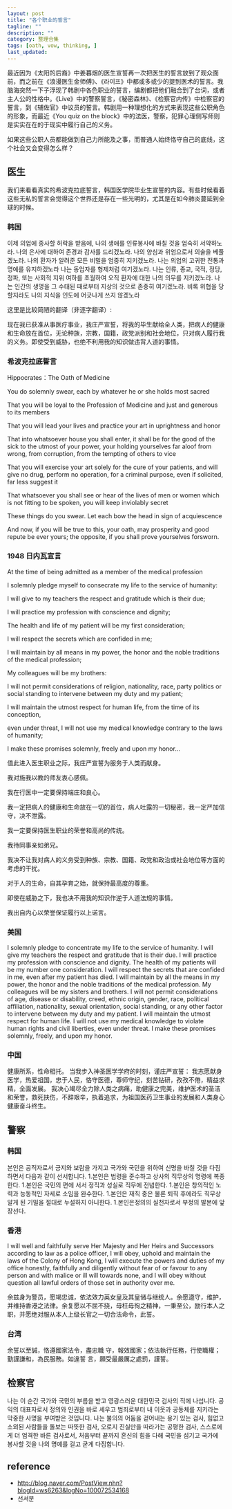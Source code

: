 ```yaml
---
layout: post
title: "各个职业的誓言"
tagline: ""
description: ""
category: 整理合集
tags: [oath, vow, thinking, ]
last_updated:
---
```


最近因为《太阳的后裔》中姜暮烟的医生宣誓再一次把医生的誓言放到了观众面前，而之前在《浪漫医生金师傅》、《라이프》中都或多或少的提到医术的誓言。我脑海突然一下子浮现了韩剧中各色职业的誓言，编剧都把他们融合到了台词，或者主人公的性格中。《Live》中的警察誓言，《秘密森林》、《检察官内传》中检察官的誓言，到《辅佐官》中议员的誓言。韩剧用一种理想化的方式来表现这些公职角色的形象，而最近《You quiz on the block》中的法医，警察，犯罪心理侧写师则是实实在在的于现实中履行自己的义务。

如果这些公职人员都能做到自己力所能及之事，而普通人始终恪守自己的底线，这个社会又会变得怎么样？

## 医生

我们来看看真实的希波克拉底誓言，韩国医学院毕业生宣誓的内容。有些时候看着这些无私的誓言会觉得这个世界还是存在一些光明的，尤其是在如今肺炎蔓延到全球的时候。

### 韩国

이제 의업에 종사할 허락을 받음에,
나의 생애를 인류봉사에 바칠 것을 엄숙히 서약하노라.
나의 은사에 대하여 존경과 감사를 드리겠노라.
나의 양심과 위엄으로서 의술을 베풀겠노라.
나의 환자가 알려준 모든 비밀을 엄중히 지키겠노라.
나는 의업의 고귀한 전통과 명예를 유지하겠노라
나는 동업자를 형제처럼 여기겠노라.
나는 인류, 종교, 국적, 정당, 정파, 또는 사회적 지위 여하를
초월하여 오직 환자에 대한 나의 의무를 지키겠노라.
나는 인간의 생명을 그 수태된 때로부터 지상의 것으로 존중히 여기겠노라.
비록 위협을 당할지라도 나의 지식을 인도에 어긋나게 쓰지 않겠노라

这里是比较简陋的翻译（非逐字翻译）:

现在我已获准从事医疗事业，我庄严宣誓，将我的毕生献给全人类，把病人的健康和生命放在首位，无论种族，宗教，国籍，政党派别和社会地位，只对病人履行我的义务。即使受到威胁，也绝不利用我的知识做违背人道的事情。


### 希波克拉底誓言

Hippocrates：The Oath of Medicine

You do solemnly swear, each by whatever he or she holds most sacred

That you will be loyal to the Profession of Medicine and just and generous to its members

That you will lead your lives and practice your art in uprightness and honor

That into whatsoever house you shall enter, it shall be for the good of the sick to the utmost of your power, your holding yourselves far aloof from wrong, from corruption, from the tempting of others to vice

That you will exercise your art solely for the cure of your patients, and will give no drug, perform no operation, for a criminal purpose, even if solicited, far less suggest it

That whatsoever you shall see or hear of the lives of men or women which is not fitting to be spoken, you will keep inviolably secret

These things do you swear. Let each bow the head in sign of acquiescence

And now, if you will be true to this, your oath, may prosperity and good repute be ever yours; the opposite, if you shall prove yourselves forsworn.


### 1948 日内瓦宣言
At the time of being admitted as a member of the medical profession

I solemnly pledge myself to consecrate my life to the service of humanity:

I will give to my teachers the respect and gratitude which is their due;

I will practice my profession with conscience and dignity;

The health and life of my patient will be my first consideration;

I will respect the secrets which are confided in me;

I will maintain by all means in my power, the honor and the noble traditions of the medical profession;

My colleagues will be my brothers:

I will not permit considerations of religion, nationality, race, party politics or social standing to intervene between my duty and my patient;

I will maintain the utmost respect for human life, from the time of its conception,

even under threat, I will not use my medical knowledge contrary to the laws of humanity;

I make these promises solemnly, freely and upon my honor...

值此进入医生职业之际，我庄严宣誓为服务于人类而献身。

我对施我以教的师友衷心感佩。

我在行医中一定要保持端庄和良心。

我一定把病人的健康和生命放在一切的首位，病人吐露的一切秘密，我一定严加信守，决不泄露。

我一定要保持医生职业的荣誉和高尚的传统。

我待同事亲如弟兄。

我决不让我对病人的义务受到种族、宗教、国籍、政党和政治或社会地位等方面的考虑的干扰。

对于人的生命，自其孕育之始，就保持最高度的尊重。

即使在威胁之下，我也决不用我的知识作逆于人道法规的事情。

我出自内心以荣誉保证履行以上诺言。


### 美国

I solemnly pledge to concentrate my life to the service of humanity. I will give my teachers the respect and gratitude that is their due. I will practice my profession with conscience and dignity. The health of my patients will be my number one consideration. I will respect the secrets that are confided in me, even after my patient has died. I will maintain by all the means in my power, the honor and the noble traditions of the medical profession. My colleagues will be my sisters and brothers. I will not permit considerations of age, disease or disability, creed, ethnic origin, gender, race, political affiliation, nationality, sexual orientation, social standing, or any other factor to intervene between my duty and my patient. I will maintain the utmost respect for human life. I will not use my medical knowledge to violate human rights and civil liberties, even under threat. I make these promises solemnly, freely, and upon my honor.


### 中国

健康所系，性命相托。
当我步入神圣医学学府的时刻，谨庄严宣誓：
我志愿献身医学，热爱祖国，忠于人民，恪守医德，尊师守纪，刻苦钻研，孜孜不倦，精益求精，全面发展。
我决心竭尽全力除人类之病痛，助健康之完美，维护医术的圣洁和荣誉，救死扶伤，不辞艰辛，执着追求，为祖国医药卫生事业的发展和人类身心健康奋斗终生。


## 警察

### 韩国

본인은 공직자로서 긍지와 보람을 가지고 국가와 국민을 위하여
신명을 바칠 것을 다짐하면서 다음과 같이 선서합니다.
1.본인은 법령을 준수하고 상사의 직무상의 명령에 복종한다.
1.본인은 국민의 편에 서서 정직과 성실로 직무에 전념한다.
1.본인은 창의적인 노력과 능동적인 자세로 소임을 완수한다.
1.본인은 재직 중은 물론 퇴직 후에라도 직무상 알게 된 기밀을 절대로 누설하지 아니한다.
1.본인은정의의 실천자로서 부정의 발본에 앞장선다.

### 香港

I will well and faithfully serve Her Majesty and Her Heirs and Successors according to law as a police officer, I will obey, uphold and maintain the laws of the Colony of Hong Kong, I will execute the powers and duties of my office honestly, faithfully and diligently without fear of or favour to any person and with malice or ill will towards none, and I will obey without question all lawful orders of those set in authority over me.

余兹身为警员，愿竭忠诚，依法效力英女皇及其皇储与继统人。余愿遵守，维护，并维持香港之法律。余复愿以不屈不挠，毋枉毋徇之精神，一秉至公，励行本人之职，并愿绝对服从本人上级长官之一切合法命令，此誓。


[From]: (https://wikiapedia.fandom.com/zh/wiki/%E9%A6%99%E6%B8%AF%E8%AD%A6%E5%AF%9F%E8%AA%93%E8%A9%9E)

### 台湾

余誓以至誠，恪遵國家法令，盡忠職
守，報效國家；依法執行任務，行使職權；勤謹謙和，為民服務。如違誓
言，願受最嚴厲之處罰，謹誓。


[From]: (http://www.rootlaw.com.tw/LawArticle.aspx?LawID=A070050040000700-1070606&ShowType=Ref&FLNO=7000)


## 检察官

나는 이 순간 국가와 국민의 부름을 받고
영광스러운 대한민국 검사의 직에 나섭니다.
공익의 대표자로서
정의와 인권을 바로 세우고
범죄로부터 내 이웃과 공동체를 지키라는
막중한 사명을 부여받은 것입니다.
나는
불의의 어둠을 걷어내는 용기 있는 검사,
힘없고 소외된 사람들을 돌보는 따뜻한 검사,
오로지 진실만을 따라가는 공평한 검사,
스스로에게 더 엄격한 바른 검사로서,
처음부터 끝까지 혼신의 힘을 다해
국민을 섬기고 국가에 봉사할 것을
나의 명예를 걸고 굳게 다짐합니다.

## reference

- <http://blog.naver.com/PostView.nhn?blogId=ws6263&logNo=100072534168>
- 선서문
